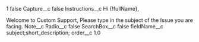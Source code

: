 <?xml version="1.0" encoding="UTF-8"?>
<CustomMetadata xmlns="http://soap.sforce.com/2006/04/metadata" xmlns:xsi="http://www.w3.org/2001/XMLSchema-instance" xmlns:xsd="http://www.w3.org/2001/XMLSchema">
    <label>1</label>
    <protected>false</protected>
    <values>
        <field>Capture__c</field>
        <value xsi:type="xsd:boolean">false</value>
    </values>
    <values>
        <field>Instructions__c</field>
        <value xsi:type="xsd:string">Hi {!fullName},

Welcome to Custom Support, Please type in the subject of the Issue you are facing.</value>
    </values>
    <values>
        <field>Note__c</field>
        <value xsi:nil="true"/>
    </values>
    <values>
        <field>Radio__c</field>
        <value xsi:type="xsd:boolean">false</value>
    </values>
    <values>
        <field>SearchBox__c</field>
        <value xsi:type="xsd:boolean">false</value>
    </values>
    <values>
        <field>fieldName__c</field>
        <value xsi:type="xsd:string">subject;short_description;</value>
    </values>
    <values>
        <field>order__c</field>
        <value xsi:type="xsd:double">1.0</value>
    </values>
</CustomMetadata>

